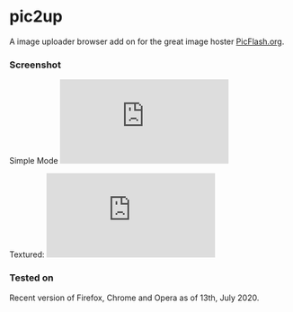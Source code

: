 # pic2up
A image uploader browser add on for the great image hoster [PicFlash.org](https://picflash.org).

### Screenshot

Simple Mode
![pic2up screenshot Simple mode](https://www.picflash.org/viewer.php?img=2yq2fdigif94dgb.png)

Textured:
![pic2up screenshot Textured mode](https://www.picflash.org/viewer.php?img=ckpjm0cgt7if89n.png)


### Tested on
Recent version of Firefox, Chrome and Opera as of 13th, July 2020.
